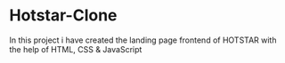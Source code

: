 # Hotstar-Clone

In this project i have created the landing page frontend of HOTSTAR with the help of HTML, CSS & JavaScript
